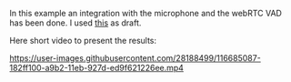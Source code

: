 
In this example an integration with the microphone and the webRTC VAD has been done.  I used [this](https://github.com/mozilla/DeepSpeech-examples/tree/r0.8/mic_vad_streaming) as draft. 

Here short video to present the results:

https://user-images.githubusercontent.com/28188499/116685087-182ff100-a9b2-11eb-927d-ed9f621226ee.mp4

